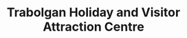---
title: "Trabolgan Holiday and Visitor Attraction Centre"
address: "Whitegate, Midleton, Co. Cork"
tel: "+353 (0)21 466 1551"
county: "Cork"
category: "Archery"
type: "Content"
lat: "51.80155944824219"
lng: "-8.235557556152344"
---